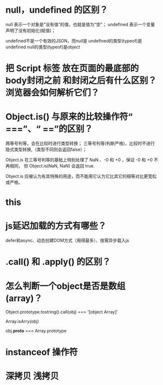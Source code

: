 
# null，undefined 的区别？

null 		表示一个对象是“没有值”的值，也就是值为“空”；
undefined 	表示一个变量声明了没有初始化(赋值)；

undefined不是一个有效的JSON，而null是
undefined的类型(typeof)是undefined
null的类型(typeof)是object


# 把 Script 标签 放在页面的最底部的body封闭之前 和封闭之后有什么区别？浏览器会如何解析它们？


# Object.is() 与原来的比较操作符“ ===”、“ ==”的区别？

两等号判等，会在比较时进行类型转换；
三等号判等(判断严格)，比较时不进行隐式类型转换,（类型不同则会返回false）；

Object.is 在三等号判等的基础上特别处理了 NaN 、-0 和 +0 ，保证 -0 和 +0 不再相同，
但 Object.is(NaN, NaN) 会返回 true.

Object.is 应被认为有其特殊的用途，而不能用它认为它比其它的相等对比更宽松或严格。

# this



# js延迟加载的方式有哪些？

defer和async、动态创建DOM方式（用得最多）、按需异步载入js

# .call() 和 .apply() 的区别？


# 怎么判断一个object是否是数组(array)？

Object.prototype.tostring().call(obj) === '[object Array]'

Array.isArry(obj)

obj.__proto__ === Array.prototype

# instanceof 操作符


# 深拷贝 浅拷贝
